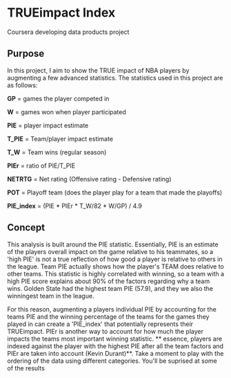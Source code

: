 # TRUEimpact Index
Coursera developing data products project

## Purpose
In this project, I aim to show the TRUE impact of NBA players by augmenting a few advanced statistics. The statistics used in this project are as follows:


**GP** = games the player competed in

**W** = games won when player participated

**PIE** = player impact estimate

**T_PIE** = Team/player impact estimate

**T_W** = Team wins (regular season)

**PIEr** = ratio of PIE/T_PIE

**NETRTG** = Net rating (Offensive rating - Defensive rating)

**POT** = Playoff team (does the player play for a team that made the playoffs)

**PIE_index** = (PIE * PIEr * T_W/82 * W/GP) / 4.9


## Concept
This analysis is built around the PIE statistic. Essentially, PIE is an estimate of the players overall impact on the game relative to his teammates, so a 'high PIE' is not a true reflection of how good a player is relative to others in the league. Team PIE actually shows how the player's TEAM does relative to other teams. This statistic is highly correlated with winning, so a team with a high PIE score explains about 90% of the factors regarding why a team wins. Golden State had the highest team PIE (57.9), and they we also the winningest team in the league.

For this reason, augmenting a players individual PIE by accounting for the teams PIE and the winning percentage of the teams for the games they played in can create a 'PIE_index' that potentially represents their TRUEimpact. PIEr is another way to account for how much the player impacts the teams most important winning statistic. ** essence, players are indexed against the player with the highest PIE after all the team factors and PIEr are taken into account (Kevin Durant)**. Take a moment to play with the ordering of the data using different categories. You'll be suprised at some of the results
